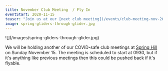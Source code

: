 ```yaml
---
title: November Club Meeting  / Fly In
eventStart: 2020-11-15
teaser: "Join us at our [next club meeting](/events/club-meeting-nov-2020), on Sunday November 15 at Spring Hill."
image: spring-gliders-through-glider.jpg
---
```


<div class="inline-img" data-fancybox="gallery" href="/images/spring-gliders-through-glider.jpg">
![](/images/spring-gliders-through-glider.jpg)
</div>

We will be holding another of our COVID-safe club meetings at [Spring Hill](https://siteguide.org.au/Sites/Spring%20Hill.html) on Sunday November 15.
The meeting is scheduled to start at 0930, but if it's anything like previous meetings then this could be pushed back if it's flyable.
